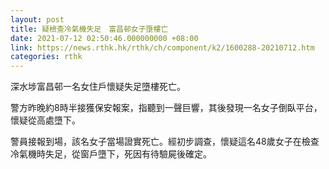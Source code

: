 ```yaml
---
layout: post
title: 疑檢查冷氣機失足　富昌邨女子墮樓亡
date: 2021-07-12 02:50:46.000000000 +08:00
link: https://news.rthk.hk/rthk/ch/component/k2/1600288-20210712.htm
categories: rthk
---
```


深水埗富昌邨一名女住戶懷疑失足墮樓死亡。

警方昨晚約8時半接獲保安報案，指聽到一聲巨響，其後發現一名女子倒臥平台，懷疑從高處墮下。

警員接報到場，該名女子當場證實死亡。經初步調查，懷疑這名48歲女子在檢查冷氣機時失足，從窗戶墮下，死因有待驗屍後確定。
